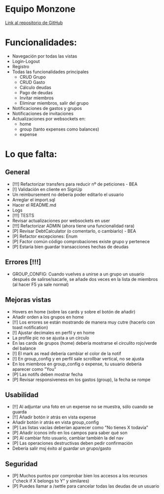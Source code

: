# Equipo Monzone
[Link al repositorio de GitHub](https://github.com/Nicolas-EM/IW-Monzone.git)

# Funcionalidades:
- Navegación por todas las vistas
- Login-Logout
- Registro
- Todas las funcionalidades principales
  - CRUD Grupo
  - CRUD Gasto
  - Cálculo deudas
  - Pago de deudas
  - Invitar miembros
  - Eliminar miembros, salir del grupo
- Notificaciones de gastos y grupos
- Notificaciones de invitaciones
- Actualizaciones por websockets en:
  - home
  - group (tanto expenses como balances)
  - expense

# Lo que falta:
## General
- [!!!] Refactorizar transfers para reducir nº de peticiones - BEA
- [!] Validación en cliente en SignUp
- Un reimbursement no debería poder editarlo el usuario
- Arreglar el import.sql
- Hacer el README.md
- Logs
- [!!!] TESTS
- Revisar actualizaciones por websockets en user
- [!!!] Refactorizar ADMIN (ahora tiene una funcionalidad rara)
- [P] Revisar DebtCalculator (o comentarlo, o cambiarlo) - BEA
- [P] Refactor excepciones: Enum
- [P] Factor común código comprobaciones existe grupo y pertenece
- [P] Estaría bien guardar transacciones hechas de deudas

## Errores [!!!]
- GROUP_CONFIG: Cuando vuelves a unirse a un grupo un usuario después de salirse/sacarle, se añade dos veces en la lista de miembros
  (al hacer F5 ya sale normal)

## Mejoras vistas
- Hovers en home (sobre las cards y sobre el botón de añadir)
- Añadir orden a los grupos en home
- [!!] Los errores se están mostrando de manera muy cutre (hacerlo con toast notification)
- [!] Ajustar decimales en perfil y en home
- La profile pic no se ajusta a un círculo
- En las cards de grupos (home) debería mostrarse el circulito rojo/verde del balance
- [!] El mark as read debería cambiar el color de la notif
- [!] En group_config y en perfil sale scrollbar vertical, no se ajusta
- En los miembros en group_config o expense, tu usuario debería aparecer como "You"
- [P] Las notifs deben mostrar fecha
- [P] Revisar responsiveness en los gastos (group), la fecha se rompe

## Usabilidad
- [!!] Al adjuntar una foto en un expense no se muestra, sólo cuando se guarda
- [!!] Añadir botón ir atrás en vista expense
- Añadir botón ir atrás en vista group_config
- [P] Las listas vacías deberían aparecer como "No tienes X todavía"
- [P] Añadir iconos info en los campos para saber qué son
- [P] Al cambiar foto usuario, cambiar también la del nav
- [P] Las operaciones destructivas deben pedir confirmación
- Debería salir msj éxito al guardar un grupo/gasto

## Seguridad
- [P] Muchos puntos por comprobar bien los accesos a los recursos ("check if X belongs to Y" y similares)
- [P] Puedes llamar a /settle para cancelar todas las deudas de un usuario